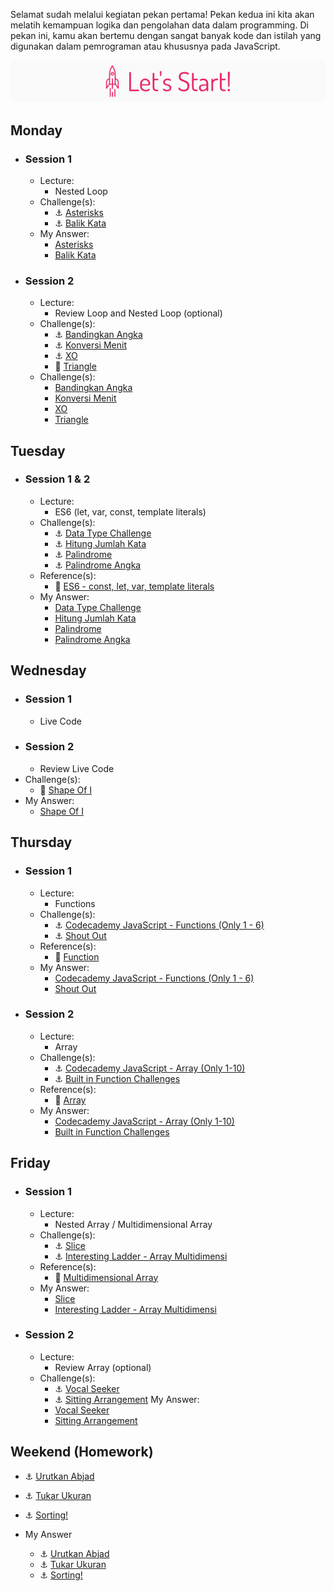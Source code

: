 Selamat sudah melalui kegiatan pekan pertama! Pekan kedua ini kita akan melatih kemampuan logika dan pengolahan data dalam programming. Di pekan ini, kamu akan bertemu dengan sangat banyak kode dan istilah yang digunakan dalam pemrograman atau khususnya pada JavaScript.

![Let's start!](/assets/start.png)

## Monday
- ### Session 1
  - Lecture:
    - Nested Loop
  - Challenge(s):
    - :anchor: [Asterisks](/week-2/challenges/anchor-asterisk.md)
    - :anchor: [Balik Kata](/week-2/challenges/anchor-balik-kata.md)
  - My Answer:
    - [Asterisks](./my_answer/w2d1s1)
    - [Balik Kata](./my_answer/w2d1s1)
- ### Session 2
  - Lecture:
    - Review Loop and Nested Loop (optional)
  - Challenge(s):
    - :anchor: [Bandingkan Angka](/week-2/challenges/anchor-bandingkan-angka.md)
    - :anchor: [Konversi Menit](/week-2/challenges/anchor-konversi-menit.md)
    - :anchor: [XO](/week-2/challenges/anchor-xo.md)
    - :rocket: [Triangle](/week-2/challenges/rocket-triangle.md)
  - Challenge(s):
    - [Bandingkan Angka](./my_answer/w2d1s1/anchor)
    - [Konversi Menit](./my_answer/w2d1s1/anchor)
    - [XO](./my_answer/w2d1s2/anchor)
    - [Triangle](./my_answer/w2d1s2/rocket)

## Tuesday
- ### Session 1 & 2
  - Lecture:
    - ES6 (let, var, const, template literals)
  - Challenge(s):
    - :anchor: [Data Type Challenge](/week-2/challenges/anchor-data-type.md)
    - :anchor: [Hitung Jumlah Kata](/week-2/challenges/anchor-hitung-jumlah-kata.md)
    - :anchor: [Palindrome](/week-2/challenges/anchor-palindrome.md)
    - :anchor: [Palindrome Angka](/week-2/challenges/anchor-palindrome-angka.md)
  - Reference(s):
    - :notebook_with_decorative_cover: [ES6 - const, let, var, template literals](/week-2/references/es6.md)
  - My Answer:
    - [Data Type Challenge](./my_answer/w2d2)
    - [Hitung Jumlah Kata](./my_answer/w2d2)
    - [Palindrome](./my_answer/w2d2)
    - [Palindrome Angka](./my_answer/w2d2)

## Wednesday
- ### Session 1
  - Live Code
- ### Session 2
  - Review Live Code
- Challenge(s):
  - :rocket: [Shape Of I](/week-2/challenges/rocket-shape-of-i.md)
  <!-- - :rocket: [Interesting Ladder](/week-2/challenges/rocket-interesting-ladder.md) -->
- My Answer:
  - [Shape Of I](./my_answer/w2d3/rocket/)

## Thursday
- ### Session 1
  - Lecture:
    - Functions
  - Challenge(s):
    - :anchor: [Codecademy JavaScript - Functions (Only 1 - 6)](https://www.codecademy.com/courses/introduction-to-javascript/lessons/functions/exercises/intro-to-functions?action=resume_content_item)
    - :anchor: [Shout Out](/week-2/challenges/anchor-basic-functions.md)
  - Reference(s):
    - :notebook_with_decorative_cover: [Function](/week-2/references/js-first-time-function.md)
  - My Answer:
    - [Codecademy JavaScript - Functions (Only 1 - 6)](./my_answer/picture/function.png)
    - [Shout Out](./my_answer/w2d4s1)

- ### Session 2
  - Lecture:
    - Array
  - Challenge(s):
    - :anchor: [Codecademy JavaScript - Array (Only 1-10)](https://www.codecademy.com/courses/introduction-to-javascript/lessons/arrays/exercises/arrays?action=resume_content_item)
    - :anchor: [Built in Function Challenges](/week-2/challenges/anchor-array.md)
  - Reference(s):
    - :notebook_with_decorative_cover: [Array](/week-2/references/js-array.md)
  - My Answer:
    - [Codecademy JavaScript - Array (Only 1-10)](./my_answer/picture/array.png)
    - [Built in Function Challenges](./my_answer/w2d4s2/)

## Friday
- ### Session 1
  - Lecture:
    - Nested Array / Multidimensional Array
  - Challenge(s):
    - :anchor: [Slice](/week-2/challenges/anchor-slice.md)
    - :anchor: [Interesting Ladder - Array Multidimensi](/week-2/challenges/anchor-ladder-array.md)
  - Reference(s):
    - :notebook_with_decorative_cover: [Multidimensional Array](/week-2/references/js-multidimensional-array.md)
  - My Answer:
    - [Slice](/week-2/challenges/anchor-slice.md)
    - [Interesting Ladder - Array Multidimensi](/week-2/challenges/anchor-ladder-array.md)

- ### Session 2
  - Lecture:
    - Review Array (optional)
  - Challenge(s):
    - :anchor: [Vocal Seeker](/week-2/challenges/anchor-seeker.md)
    - :anchor: [Sitting Arrangement](/week-2/challenges/anchor-sitting-arrangement.md)
  My Answer:
    - [Vocal Seeker](./my_answer/w2d5s2/readme.md)
    - [Sitting Arrangement](./my_answer/w2d5s2/readme.md)

## Weekend (Homework)
- :anchor: [Urutkan Abjad](/week-2/challenges/anchor-urutkan-abjad.md)
- :anchor: [Tukar Ukuran](/week-2/challenges/anchor-tukar-ukuran.md)
- :anchor: [Sorting!](/week-2/challenges/anchor-sorting.md)

- My Answer
  - :anchor: [Urutkan Abjad](/week-2/challenges/anchor-urutkan-abjad.md)
  - :anchor: [Tukar Ukuran](/week-2/challenges/anchor-tukar-ukuran.md)
  - :anchor: [Sorting!](/week-2/challenges/anchor-sorting.md)
